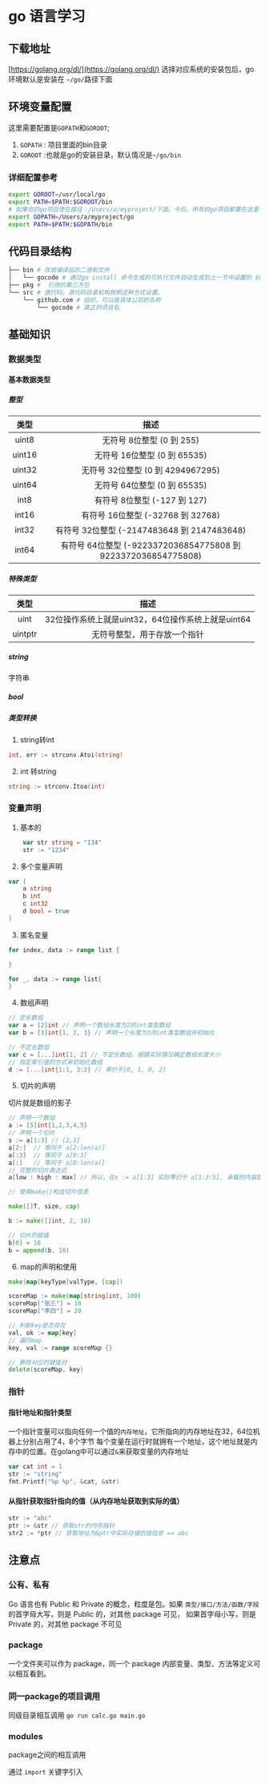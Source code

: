 # go 语言学习
## 下载地址
[https://golang.org/dl/](https://golang.org/dl/)
选择对应系统的安装包后，go环境默认是安装在 `~/go/`路径下面
## 环境变量配置
这里需要配置是`GOPATH`和`GOROOT`;<br/>
1. `GOPATH` : 项目里面的bin目录
2. `GOROOT` :也就是go的安装目录，默认情况是`~/go/bin`
### 详细配置参考  
```bash
export GOROOT=/usr/local/go
export PATH=$PATH:$GOROOT/bin
# 如果你的go项目使在路径：/Users/a/myproject/下面。今后，所有的go项目都要在这里
export GOPATH=/Users/a/myproject/go
export PATH=$PATH:$GOPATH/bin
```
## 代码目录结构
```bash
├── bin # 存放编译后的二进制文件
│   └── gocode # 通过go install 命令生成的可执行文件自动生成到上一节中设置的 $GOPATH 的路径里了
├── pkg #  引用的第三方包
└── src # 源代码。源代码目录机构按照这种方式设置。
    └── github.com # 组织，可以是具体公司的名称
        └── gocode # 真正的项目名
```
## 基础知识
### 数据类型
#### 基本数据类型
##### 整型
| 类型 | 描述 |
| :---:|:---:|
| uint8 | 无符号 8位整型 (0 到 255) |
| uint16 | 无符号 16位整型 (0 到 65535) |
| uint32 | 无符号 32位整型 (0 到 4294967295) |
| uint64 | 无符号 64位整型 (0 到 65535) |
| int8 | 有符号 8位整型 (-127 到 127) |
| int16 | 有符号 16位整型 (-32768 到 32768) |
| int32 | 有符号 32位整型 (-2147483648 到 2147483648) |
| int64 | 有符号 64位整型 (-9223372036854775808 到 9223372036854775808) |

##### 特殊类型
| 类型 | 描述 |
| :---:|:---:|
|uint| 32位操作系统上就是uint32，64位操作系统上就是uint64|
|uintptr| 无符号整型，用于存放一个指针|

##### string
字符串
##### bool

##### 类型转换
1. string转int
```go
int, err := strconv.Atoi(string)
```

2. int 转string
```go
string := strconv.Itoa(int)
```

### 变量声明
1. 基本的

```go
	var str string = "134"
    str := "1234"
```

2. 多个变量声明

```go
var (
    a string
    b int
    c int32
    d bool = true
)
```

3. 匿名变量

```go
for index, data := range list {

}

for _, data := range list{
}
```
4. 数组声明

```go
// 定长数组
var a = [2]int // 声明一个数组长度为2的int类型数组
var b = [3]int{1, 2, 3} // 声明一个长度为3的int类型数组并初始化

// 不定长数组
var c = [...]int[1, 2] // 不定长数组，根据实际情况确定数组长度大小
// 指定索引值的方式来初始化数组
d := [...]int{1:1, 3:2} // 等价于[0, 1, 0, 2]
``` 

5. 切片的声明

切片就是数组的影子

```go
// 声明一个数组
a := [5]int{1,2,3,4,5}
// 声明一个切片
s := a[1:3] // [2,3]
a[2:]  // 等同于 a[2:len(a)]
a[:3]  // 等同于 a[0:3]
a[:]   // 等同于 a[0:len(a)]
// 完整的切片表达式
a[low : high : max] // 所以，在s := a[1:3] 实际等价于 a[1:3:5], 承载的内容就只有下标1-3的内容 

// 使用make()构造切片信息

make([]T, size, cap)

b := make([]int, 2, 10)

// 切片的赋值
b[0] = 10
b = append(b, 10)
```

6. map的声明和使用

```go
make(map[keyType]valType, [cap])

scoreMap := make(map[string]int, 100)
scoreMap["张三"] = 10
scoreMap["李四"] = 20

// 判断key是否存在
val, ok := map[key]
// 遍历map
key, val := range scoreMap {}

// 删除对应的键值对
delete(scoreMap, key)

```



### 指针
#### 指针地址和指针类型
一个指针变量可以指向任何一个值的`内存地址`，它所指向的内存地址在32，64位机器上分别占用了4，8个字节
每个变量在运行时就拥有一个地址，这个地址就是内存中的位置。在golang中可以通过`&`来获取变量的内存地址
```go
var cat int = 1
str := "string"
fmt.Printf("%p %p", &cat, &str)
```
#### 从指针获取指针指向的值（从内存地址获取到实际的值）
```go
str := "abc"
ptr := &str // 获取str的内存指针
str2 := *ptr // 获取地址为&ptr中实际存储的值信息 == abc
```

## 注意点
### 公有、私有
Go 语言也有 Public 和 Private 的概念，粒度是包。如果 `类型/接口/方法/函数/字段` 的首字母大写，则是 Public 的，对其他 package 可见，
如果首字母小写，则是 Private 的，对其他 package 不可见
### package
一个文件夹可以作为 package，同一个 package 内部变量、类型、方法等定义可以相互看到。
### 同一package的项目调用
同级目录相互调用 `go run calc.go main.go`
### modules
package之间的相互调用

通过 `import` 关键字引入